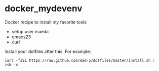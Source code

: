 docker_mydevenv
===============

Docker recipe to install my favorite tools

 * setup user maeda
 * emacs23
 * curl

Install your dotfiles after this.  For example:
```
curl -fsSL https://raw.github.com/mad-p/dotfiles/master/install.sh | zsh -x
```
